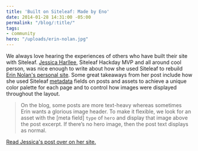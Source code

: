 ```yaml
---
title: 'Built on Siteleaf: Made by Eno'
date: 2014-01-28 14:31:00 -05:00
permalink: "/blog/:title/"
tags:
- community
hero: "/uploads/erin-nolan.jpg"
---
```


We always love hearing the experiences of others who have built their site with Siteleaf. [Jessica Harllee](http://jessicaharllee.com/), Siteleaf Hackday MVP and all around cool person, was nice enough to write about how she used Siteleaf to rebuild [Erin Nolan's personal site](http://www.madebyeno.com/). Some great takeaways from her post include how she used Siteleaf [metadata](http://www.siteleaf.com/blog/metadata-in-siteleaf/) fields on posts and assets to achieve a unique color palette for each page and to control how images were displayed throughout the layout. 

> On the blog, some posts are more text-heavy whereas sometimes Erin wants a glorious image header. To make it flexible, we look for an asset with the [meta field] `type` of `hero` and display that image above the post excerpt. If there’s no hero image, then the post text displays as normal.

[Read Jessica's post over on her site.](http://jessicaharllee.com/notes/building-erin-nolans-website/)
